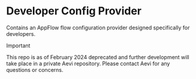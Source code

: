 # Developer Config Provider
Contains an AppFlow flow configuration provider designed specifically for developers.

> [!IMPORTANT]
> This repo is as of February 2024 deprecated and further development will take place in a private Aevi repository. Please contact Aevi for any questions or concerns.
